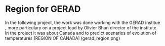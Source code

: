 # Region for GERAD
In the following project, the work was done working with the GERAD institue , more particulary on a project lead by Olivier Bhan director of the institute.
In the project it was about Canada and to predict scenarios of evolution of temperatures
[REGION OF CANADA] (gerad_region.png)
